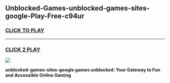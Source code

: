 
## Unblocked-Games-unblocked-games-sites-google-Play-Free-c94ur
<h3>
<a href="https://premium76.site?title=unblocked-games-sites-google&ref=12A">CLICK TO PLAY</a></h3>
<hr>

<h3>
<a href="https://premium76.site?title=unblocked-games-sites-google&ref=12A">CLICK 2 PLAY</a>
  
</h3>

<a href="https://premium76.site?title=unblocked-games-sites-google&ref=12A"><img src="https://clearcache.store/games.png"></a>


**unblocked-games-sites-google games unblocked: Your Gateway to Fun and Accessible Online Gaming**
